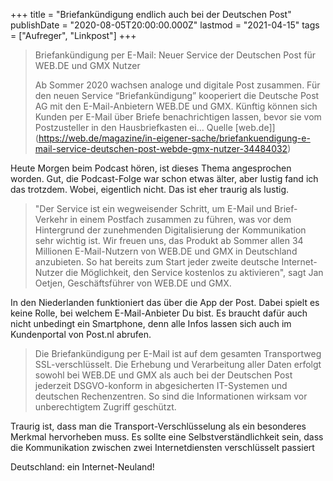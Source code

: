 +++
title = "Briefankündigung endlich auch bei der Deutschen Post"
publishDate = "2020-08-05T20:00:00.000Z"
lastmod = "2021-04-15"
tags = ["Aufreger", "Linkpost"]
+++

> Briefankündigung per E-Mail: Neuer Service der Deutschen Post für WEB.DE und GMX Nutzer
> 
> Ab Sommer 2020 wachsen analoge und digitale Post zusammen. Für den neuen Service “Briefankündigung” kooperiert die Deutsche Post AG mit den E-Mail-Anbietern WEB.DE und GMX. Künftig können sich Kunden per E-Mail über Briefe benachrichtigen lassen, bevor sie vom Postzusteller in den Hausbriefkasten ei…
Quelle [web.de]](https://web.de/magazine/in-eigener-sache/briefankuendigung-e-mail-service-deutschen-post-webde-gmx-nutzer-34484032)

Heute Morgen beim Podcast hören, ist dieses Thema angesprochen worden. Gut, die Podcast-Folge war schon etwas älter, aber lustig fand ich das trotzdem. Wobei, eigentlich nicht. Das ist eher traurig als lustig.

> "Der Service ist ein wegweisender Schritt, um E-Mail und Brief-Verkehr in einem Postfach zusammen zu führen, was vor dem Hintergrund der zunehmenden Digitalisierung der Kommunikation sehr wichtig ist. Wir freuen uns, das Produkt ab Sommer allen 34 Millionen E-Mail-Nutzern von WEB.DE und GMX in Deutschland anzubieten. So hat bereits zum Start jeder zweite deutsche Internet-Nutzer die Möglichkeit, den Service kostenlos zu aktivieren", sagt Jan Oetjen, Geschäftsführer von WEB.DE und GMX.

In den Niederlanden funktioniert das über die App der Post. Dabei spielt es keine Rolle, bei welchem E-Mail-Anbieter Du bist. Es braucht dafür auch nicht unbedingt ein Smartphone, denn alle Infos lassen sich auch im Kundenportal von Post.nl abrufen.

> Die Briefankündigung per E-Mail ist auf dem gesamten Transportweg SSL-verschlüsselt. Die Erhebung und Verarbeitung aller Daten erfolgt sowohl bei WEB.DE und GMX als auch bei der Deutschen Post jederzeit DSGVO-konform in abgesicherten IT-Systemen und deutschen Rechenzentren. So sind die Informationen wirksam vor unberechtigtem Zugriff geschützt.

Traurig ist, dass man die Transport-Verschlüsselung als ein besonderes Merkmal hervorheben muss. Es sollte eine Selbstverständlichkeit sein, dass die Kommunikation zwischen zwei Internetdiensten verschlüsselt passiert

Deutschland: ein Internet-Neuland!